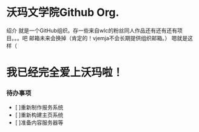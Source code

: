 # 沃玛文学院Github Org.
绍介
就是一个GitHub组织。存一些来自wlc的粉丝同人作品还有还有还有项目。。。吧
邮箱未来会换掉（肯定的！vjemja不会长期提供组织邮箱。）
嗯就是这样（

# 我已经完全爱上沃玛啦！

### 待办事项
 - [ ]重新制作报务系统
 - [ ]重新构建主页系统
 - [ ]准备内容服务器等
